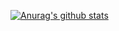 [![Anurag's github stats](https://github-readme-stats.vercel.app/api?username=michaelt0520)](https://github.com/anuraghazra/github-readme-stats)
